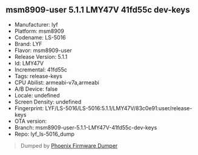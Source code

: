 ## msm8909-user 5.1.1 LMY47V 41fd55c dev-keys
- Manufacturer: lyf
- Platform: msm8909
- Codename: LS-5016
- Brand: LYF
- Flavor: msm8909-user
- Release Version: 5.1.1
- Id: LMY47V
- Incremental: 41fd55c
- Tags: release-keys
- CPU Abilist: armeabi-v7a,armeabi
- A/B Device: false
- Locale: undefined
- Screen Density: undefined
- Fingerprint: LYF/LS-5016/LS-5016:5.1.1/LMY47V/83c0e91:user/release-keys
- OTA version: 
- Branch: msm8909-user-5.1.1-LMY47V-41fd55c-dev-keys
- Repo: lyf_ls-5016_dump


>Dumped by [Phoenix Firmware Dumper](https://github.com/DroidDumps/phoenix_firmware_dumper)
